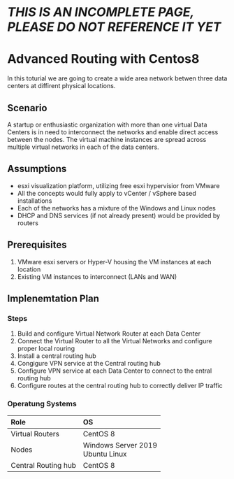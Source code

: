 # <i>THIS IS AN INCOMPLETE PAGE, PLEASE DO NOT REFERENCE IT YET</i>

# Advanced Routing with Centos8

In this toturial we are going to create a wide area network betwen three data centers
at diffirent physical locations.

## Scenario
A startup or enthusiastic organization with more than one virtual Data Centers is 
in need to interconnect the networks and enable direct access between the nodes.
The virtual machine instances are spread across multiple virtual networks in each
of the data centers.

## Assumptions
- esxi visualization platform, utilizing free esxi hypervisior from VMware 
- All the concepts would fully apply to vCenter / vSphere based installations
- Each of the networks has a mixture of the Windows and Linux nodes
- DHCP and DNS services (if not already present) would be provided by routers

## Prerequisites

1. VMware esxi servers or Hyper-V housing the VM instances at each location
1. Existing VM instances to interconnect (LANs and WAN)

## Implenemtation Plan
### Steps
1. Build and configure Virtual Network Router at each Data Center
1. Connect the Virtual Router to all the Virtual Networks and configure proper
local rouring
1. Install a central routing hub
1. Congigure VPN service at the Central routing hub
1. Configure VPN service at each Data Center to connect to the entral routing hub
1. Configure routes at the central routing hub to correctly deliver IP traffic

### Operatung Systems

Role| OS
:--- |:---
|Virtual Routers    | CentOS 8 |
|Nodes              | Windows Server 2019<br/>  Ubuntu Linux |
|Central Routing hub| CentOS 8 |

